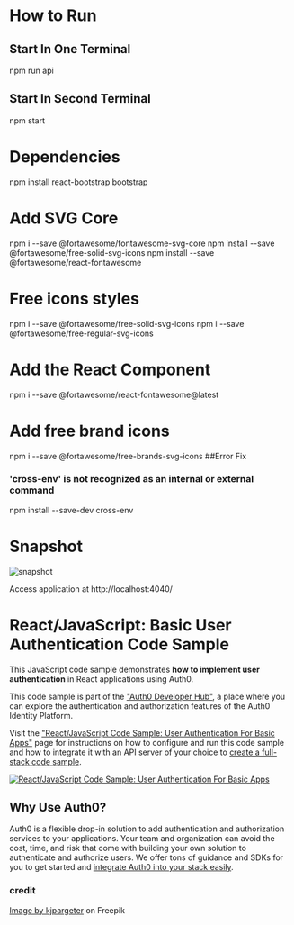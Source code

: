 
# How to Run
## Start In One Terminal
npm run api
## Start In Second Terminal
npm start
# Dependencies

npm install react-bootstrap bootstrap

# Add SVG Core
npm i --save @fortawesome/fontawesome-svg-core
npm install --save @fortawesome/free-solid-svg-icons
npm install --save @fortawesome/react-fontawesome
# Free icons styles
npm i --save @fortawesome/free-solid-svg-icons
npm i --save @fortawesome/free-regular-svg-icons
# Add the React Component
npm i --save @fortawesome/react-fontawesome@latest
# Add free brand icons
npm i --save @fortawesome/free-brands-svg-icons
##Error Fix

### 'cross-env' is not recognized as an internal or external command
npm install --save-dev cross-env

# Snapshot
![snapshot](https://user-images.githubusercontent.com/74629827/191448660-9e13c373-346d-4413-ba8d-0713b021e7ee.jpg)

Access application at
http://localhost:4040/

# React/JavaScript: Basic User Authentication Code Sample

This JavaScript code sample demonstrates **how to implement user authentication** in React applications using Auth0.

This code sample is part of the ["Auth0 Developer Hub"](https://auth0.com/developers/hub), a place where you can explore the authentication and authorization features of the Auth0 Identity Platform.

Visit the ["React/JavaScript Code Sample: User Authentication For Basic Apps"](https://auth0.com/developers/hub/code-samples/spa/react-javascript/basic-authentication) page for instructions on how to configure and run this code sample and how to integrate it with an API server of your choice to [create a full-stack code sample](https://auth0.com//developers/hub/code-samples/full-stack/hello-world/basic-access-control/spa).

[![React/JavaScript Code Sample: User Authentication For Basic Apps](https://cdn.auth0.com/blog/hub/code-samples/spa/react-javascript/basic-authentication.png)](https://auth0.com/developers/hub/code-samples/spa/react-javascript/basic-authentication)

## Why Use Auth0?

Auth0 is a flexible drop-in solution to add authentication and authorization services to your applications. Your team and organization can avoid the cost, time, and risk that come with building your own solution to authenticate and authorize users. We offer tons of guidance and SDKs for you to get started and [integrate Auth0 into your stack easily](https://auth0.com/developers/hub/code-samples/full-stack).

### credit 
<a href="https://www.freepik.com/free-vector/abstract-background-with-rainbow-coloured-hologram-background_19613969.htm#query=holographic&position=21&from_view=keyword">Image by kjpargeter</a> on Freepik